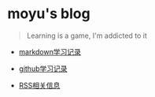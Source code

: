 # moyu's blog

> Learning is a game, I'm addicted to it

+ [markdown学习记录](subMenu/markdown.md)

+ [github学习记录](subMenu/github.md)

+ [RSS相关信息](subMenu/rss.md)